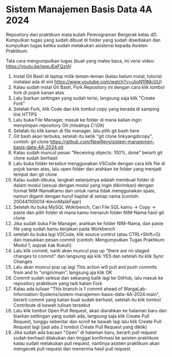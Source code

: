 # Sistem Manajemen Basis Data 4A 2024
Repository dari praktikum mata kuliah Pemrograman Bergerak kelas 4D.
Kumpulkan tugas yang sudah dibuat di folder yang sudah disediakan dan kumpulkan tugas ketika sudah melakukan asistensi kepada Asisten Praktikum.

Tata cara mengumpulkan tugas (buat yang males baca, ini versi video: https://youtu.be/qopJEeFQzlA)
1. Instal Git Bash di laptop milik teman-teman (kalau belum instal, tutorial instalasi ada di sini  https://www.youtube.com/watch?v=uIjoN19McGU)
2. Kalau sudah instal Git Bash, Fork Repository ini dengan cara klik tombol fork di pojok kanan atas
3. Lalu biarkan settingan yang sudah terisi, langsung saja klik "Create Fork"
4. Setelah Fork, klik Code dan klik tombol copy yang berada di samping link HTTPS
5. Lalu buka File Manager, masuk ke folder di mana kalian ingin menyimpan repository Git (misalnya C:\Git)
6. Setelah itu klik kanan di file manager, lalu pilih git bash here
7. Git bash akan terbuka, setelah itu ketik "git clone linkyangdicopy", contoh: git clone https://github.com/NewReyy/sistem-manajemen-basis-data-4A-2024.git
8. Kalau sudah muncul pesan "Receiving objects: 100%, done" berarti git clone sudah berhasil
9. Lalu buka folder tersebut menggunakan VSCode dengan cara klik file di pojok kanan atas, lalu open folder dan arahkan ke folder yang menjadi tempat dari git clone
10. Kalau sudah dibuka, langkah selanjutnya adalah membuat folder di dalam modul (sesuai dengan modul yang ingin dikirimkan) dengan format NIM-NamaKamu dan untuk nama tidak menggunakan spasi, namun diganti dengan huruf kapital di setiap nama (contoh: 200441100014-KevinMalikFajar)
11. Setelah itu buka MySQL Wokrbench, Cari File SQL kamu -> Copy -> paste dan pilih folder di mana kamu menaruh folder NIM-Nama hasil git clone
12. Jika sudah buka File Manager, arahkan ke folder NIM-Nama, dan paste file yang sudah kamu kerjakan pada Workbench
13. setelah itu buka lagi VSCode, klik source control (atau CTRL+Shift+G) dan masukkan pesan commit (contoh: Mengumpulkan Tugas Praktikum Modul 1, asprak kak Kukuh)
14. Lalu klik commit, nanti akan muncul pop up "there are no staged changes to commit" dan langsung aja klik YES dan setelah itu klik Sync Changes
15. Lalu akan muncul pop up lagi This action will pull and push commits from and to "origin/main", langsung aja klik OK
16. Commit sudah selesai dan sekarang balik lagi ke GitHub, lalu masuk ke repository praktikum yang tadi kalian Fork
17. Kalau ada tulisan "This branch is 1 commit ahead of WargaLab-Information-Systems/sistem-manajemen-basis-data-4A-2024:main", berarti commit yang kalian buat sudah berhasil, setelah itu klik tombol Contribute di bawah tulisan tersebut
18. Lalu klik tombol Open Pull Request, akan diarahkan ke halaman baru dan biarkan settingan yang sudah ada, langsung saja klik Create Pull Request, tunggu sebentar dan scroll ke bawah lagi lalu klik Create Pull Request lagi (jadi ada 2 tombol Create Pull Request yang diklik)
19. Jika sudah ada bacaan "Open" di halaman baru, berarti pull request sudah berhasil dilakukan dan tinggal konfirmasi ke asisten praktikum kalau sudah melakukan pull request, nantinya asisten praktikum akan mengecek pull request dan menerima hasil pull request
